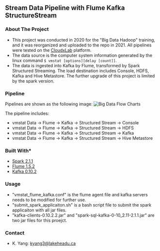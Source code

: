 ## Stream Data Pipeline with Flume Kafka StructureStream 

### About The Project
* This project was conducted in 2020 for the "Big Data Hadoop" training, and it was reorganized and uploaded to
the repo in 2021. All pipelines were tested on the [CloudxLab](https://cloudxlab.com/home) platform. 
* The data source is the computer system information generated by the linux 
command ```$ vmstat [options][delay [count]]```. 
* The data is ingested into Kafka by Flume, transformed by
Spark Structured Streaming. The load destination includes Console, HDFS, Kafka and Hive Metastore. The further upgrade 
of this project is limited by the spark version.

### Pipeline
Pipelines are shown as the following image: 
![Big Data Flow Charts](https://user-images.githubusercontent.com/55723894/106520489-de327a00-64aa-11eb-85aa-ede356e8afb5.jpeg)

The pipeline includes: 
* vmstat Data -> Flume -> Kafka -> Structured Stream -> Console
* vmstat Data -> Flume -> Kafka -> Structured Stream -> HDFS
* vmstat Data -> Flume -> Kafka -> Structured Stream -> Kafka
* vmstat Data -> Flume -> Kafka -> Structured Stream -> Hive Metastore

### Built With* 
* [Spark 2.1.1](https://spark.apache.org/docs/2.1.1/)
* [Flume 1.5.2](https://flume.apache.org/releases/1.5.2.html)
* [Kafka 0.10.2](https://kafka.apache.org/0102/documentation.html)

### Usage 
* "vmstat_flume_kafka.conf" is the flume agent file and kafka servers needs to be modified for further use.
* "submit_spark_applicaiton.sh" is a bash script file to submit the spark applicaiton with all jar files.
* "kafka-clients-0.10.2.2.jar" and "spark-sql-kafka-0-10_2.11-2.1.1.jar" are two jar files for
this proejct. 

### Contact
* K. Yang: kyang3@lakeheadu.ca
